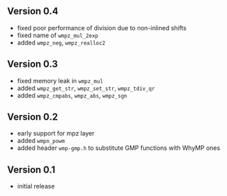 Version 0.4
-----------

- fixed poor performance of division due to non-inlined shifts
- fixed name of `wmpz_mul_2exp`
- added `wmpz_neg`, `wmpz_realloc2`

Version 0.3
-----------

- fixed memory leak in `wmpz_mul`
- added `wmpz_get_str`, `wmpz_set_str`, `wmpz_tdiv_qr`
- added `wmpz_cmpabs`, `wmpz_abs`, `wmpz_sgn`

Version 0.2
-----------

- early support for mpz layer
- added `wmpn_powm`
- added header `wmp-gmp.h` to substitute GMP functions with WhyMP ones

Version 0.1
-----------

- initial release
